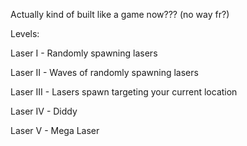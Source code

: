 Actually kind of built like a game now??? (no way fr?)

Levels:

Laser I - Randomly spawning lasers

Laser II - Waves of randomly spawning lasers

Laser III - Lasers spawn targeting your current location

Laser IV - Diddy

Laser V - Mega Laser
